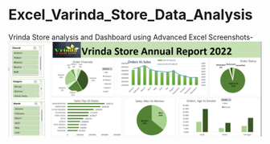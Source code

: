 # Excel_Varinda_Store_Data_Analysis
 Vrinda Store analysis and Dashboard using Advanced Excel
Screenshots-
![image alt](https://github.com/priyasaini78/Excel_Varinda_Store_Data_Analysis/blob/main/Snapshot%20of%20the%20Dashboard%20(3).png?raw=true)
















































